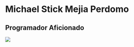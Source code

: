 # Michael Stick Mejia Perdomo
## Programador Aficionado 
<img src="https://www.gifss.com/videojuegos/god-of-war/blade_of_chaos.gif">
